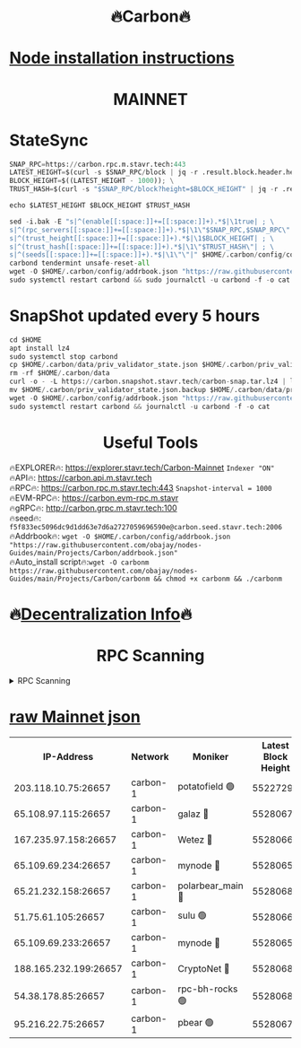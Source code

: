 <h1 align="center"> 🔥Carbon🔥</h1>

[Node installation instructions](https://github.com/obajay/nodes-Guides/tree/main/Projects/Carbon)
=
<h1 align="center"> MAINNET</h1>

# StateSync
```python
SNAP_RPC=https://carbon.rpc.m.stavr.tech:443
LATEST_HEIGHT=$(curl -s $SNAP_RPC/block | jq -r .result.block.header.height); \
BLOCK_HEIGHT=$((LATEST_HEIGHT - 1000)); \
TRUST_HASH=$(curl -s "$SNAP_RPC/block?height=$BLOCK_HEIGHT" | jq -r .result.block_id.hash)

echo $LATEST_HEIGHT $BLOCK_HEIGHT $TRUST_HASH

sed -i.bak -E "s|^(enable[[:space:]]+=[[:space:]]+).*$|\1true| ; \
s|^(rpc_servers[[:space:]]+=[[:space:]]+).*$|\1\"$SNAP_RPC,$SNAP_RPC\"| ; \
s|^(trust_height[[:space:]]+=[[:space:]]+).*$|\1$BLOCK_HEIGHT| ; \
s|^(trust_hash[[:space:]]+=[[:space:]]+).*$|\1\"$TRUST_HASH\"| ; \
s|^(seeds[[:space:]]+=[[:space:]]+).*$|\1\"\"|" $HOME/.carbon/config/config.toml
carbond tendermint unsafe-reset-all
wget -O $HOME/.carbon/config/addrbook.json "https://raw.githubusercontent.com/obajay/nodes-Guides/main/Projects/Carbon/addrbook.json"
sudo systemctl restart carbond && sudo journalctl -u carbond -f -o cat
```
# SnapShot  updated every 5 hours
```python
cd $HOME
apt install lz4
sudo systemctl stop carbond
cp $HOME/.carbon/data/priv_validator_state.json $HOME/.carbon/priv_validator_state.json.backup
rm -rf $HOME/.carbon/data
curl -o - -L https://carbon.snapshot.stavr.tech/carbon-snap.tar.lz4 | lz4 -c -d - | tar -x -C $HOME/.carbon --strip-components 2
mv $HOME/.carbon/priv_validator_state.json.backup $HOME/.carbon/data/priv_validator_state.json
wget -O $HOME/.carbon/config/addrbook.json "https://raw.githubusercontent.com/obajay/nodes-Guides/main/Projects/Carbon/addrbook.json"
sudo systemctl restart carbond && journalctl -u carbond -f -o cat
```

 <h1 align="center"> Useful Tools</h1>

🔥EXPLORER🔥:     https://explorer.stavr.tech/Carbon-Mainnet        `Indexer "ON"` \
🔥API🔥:          https://carbon.api.m.stavr.tech \
🔥RPC🔥:          https://carbon.rpc.m.stavr.tech:443              `Snapshot-interval = 1000` \
🔥EVM-RPC🔥:      https://carbon.evm-rpc.m.stavr \
🔥gRPC🔥:         http://carbon.grpc.m.stavr.tech:100 \
🔥seed🔥:      `f5f833ec5096dc9d1dd63e7d6a2727059696590e@carbon.seed.stavr.tech:2006` \
🔥Addrbook🔥:  `wget -O $HOME/.carbon/config/addrbook.json "https://raw.githubusercontent.com/obajay/nodes-Guides/main/Projects/Carbon/addrbook.json"` \
🔥Auto_install script🔥:`wget -O carbonm https://raw.githubusercontent.com/obajay/nodes-Guides/main/Projects/Carbon/carbonm && chmod +x carbonm && ./carbonm`

🔥[Decentralization Info](https://github.com/obajay/StateSync-snapshots/tree/main/Projects/Carbon/Decentralization)🔥
=
<h1 align="center"> RPC Scanning</h1>

<details>
<summary>RPC Scanning</summary>

<h2 align="center"> We scan nodes in real time every 4 hours. And we provide the final result of RPC endpoints.
We cannot influence the operation of these nodes in any way. </h2>


```python
If Voting Power is higher than 0 --> then the Node is a validator of the network and may be subject to attack and be a potential threat to the chain.
```
```python
We marked such validators with a red symbol
```

</details>

[raw Mainnet json](https://rpc-check.carbonm.stavr.tech/carbonm/rpc-carbonm-result.json)
=


<table><tr><th>IP-Address</th><th>Network</th><th>Moniker</th><th>Latest Block Height</th><th>Earliest Block Height</th><th>Catching Up</th><th>Tx Index</th><th>Voting Power</th><th>Scan Time</th></tr><tr><td>203.118.10.75:26657</td><td>carbon-1</td><td>potatofield 🟢</td><td>55227290</td><td>21164241</td><td>False</td><td>on</td><td>0</td><td>2024-03-24T13:57:29.583339420UTC</td></tr><tr><td>65.108.97.115:26657</td><td>carbon-1</td><td>galaz 🔴</td><td>55280677</td><td>47374001</td><td>False</td><td>on</td><td>10443376177</td><td>2024-03-24T13:57:57.679193968UTC</td></tr><tr><td>167.235.97.158:26657</td><td>carbon-1</td><td>Wetez 🔴</td><td>55280666</td><td>48067570</td><td>False</td><td>on</td><td>1385698097</td><td>2024-03-24T13:57:33.844703183UTC</td></tr><tr><td>65.109.69.234:26657</td><td>carbon-1</td><td>mynode 🔴</td><td>55280659</td><td>53160001</td><td>False</td><td>off</td><td>12069742747</td><td>2024-03-24T13:57:20.534295312UTC</td></tr><tr><td>65.21.232.158:26657</td><td>carbon-1</td><td>polarbear_main 🔴</td><td>55280680</td><td>54286001</td><td>False</td><td>on</td><td>10740115858</td><td>2024-03-24T13:58:02.382056537UTC</td></tr><tr><td>51.75.61.105:26657</td><td>carbon-1</td><td>sulu 🟢</td><td>55280669</td><td>54542001</td><td>False</td><td>off</td><td>0</td><td>2024-03-24T13:57:42.817191831UTC</td></tr><tr><td>65.109.69.233:26657</td><td>carbon-1</td><td>mynode 🔴</td><td>55280659</td><td>54660001</td><td>False</td><td>off</td><td>8371624547</td><td>2024-03-24T13:57:20.191521309UTC</td></tr><tr><td>188.165.232.199:26657</td><td>carbon-1</td><td>CryptoNet 🔴</td><td>55280680</td><td>55078001</td><td>False</td><td>off</td><td>3518618613</td><td>2024-03-24T13:58:02.043392456UTC</td></tr><tr><td>54.38.178.85:26657</td><td>carbon-1</td><td>rpc-bh-rocks 🟢</td><td>55280683</td><td>55108001</td><td>False</td><td>on</td><td>0</td><td>2024-03-24T13:58:08.804405759UTC</td></tr><tr><td>95.216.22.75:26657</td><td>carbon-1</td><td>pbear 🟢</td><td>55280671</td><td>55168001</td><td>False</td><td>on</td><td>0</td><td>2024-03-24T13:57:47.185395829UTC</td></tr></table>
